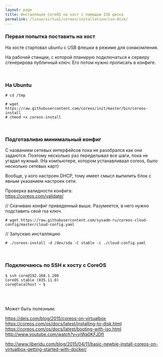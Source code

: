 ```yaml
---
layout: page
title: Инсталляция CoreOS на хост с помощью ISO диска
permalink: /linux/virtual/coreos/installation/iso-disk/
---
```



### Первая попытка поставить на хост


На хосте стартовал ubuntu с USB флешки в режиме для ознакомления.

На рабочей станции, с которой планирую подключаться к серверу сгенерирова публичный ключ. Его потом нужно прописать в конфиге.



<br/>

### На Ubuntu

    # cd /tmp

    # wget https://raw.githubusercontent.com/coreos/init/master/bin/coreos-install
    # chmod +x coreos-install


<br/>

### Подготавливю минимальный конфиг

<script src="http://gist-it.appspot.com/https://github.com/sysadm-ru/coreos-cloud-config/blob/master/cloud-config.yaml">
</script>

С названием сетевых интерфейсов пока не разобрался как они задаются. Поэтому несколько раз переделывал все шаги, пока не угадал нужный. (На компьютере, котором устанавливаал coreos, было несколько сетевых карт)

Вообще, у кого настроен DHCP, тому имеет смысл выпилить блок с явным указанием настроек сети.


Проверка валидности конфига:  
https://coreos.com/validate/


// Скачиваю конфиг приведенный выше. Разумеется, в него нужно подставить свой rsa ключ.

    # wget https://raw.githubusercontent.com/sysadm-ru/coreos-cloud-config/master/cloud-config.yaml

// Запускаю инсталляцию

    # ./coreos-install -d /dev/sda -C stable -c ./cloud-config.yaml


<br/>

### Подключаюсь по SSH к хосту с CoreOS

    $ ssh core@192.168.1.200
    CoreOS stable (835.11.0)
    core@localhost ~ $


<br/>
<br/>


Может быть полезным:  

https://deis.com/blog/2015/coreos-on-virtualbox  
https://coreos.com/os/docs/latest/installing-to-disk.html  
https://coreos.com/os/docs/latest/booting-with-iso.html  
http://www.youtube.com/watch?v=yiWa0KFJDfI  


http://www.liberidu.com/blog/2015/04/11/basic-newbie-install-coreos-on-virtualbox-getting-started-with-docker/
